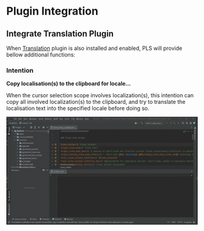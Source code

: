 # Plugin Integration

## Integrate **Translation** Plugin

When [Translation](https://github.com/YiiGuxing/TranslationPlugin) plugin is also installed and enabled,
PLS will provide bellow additional functions:

### Intention

**Copy localisation(s) to the clipboard for locale...**

When the cursor selection scope involves localization(s),
this intention can copy all involved localization(s) to the clipboard,
and try to translate the localisation text into the specified locale before doing so.

![](../assets/images/plugin-integration/intention_copy_loc_for_locale.gif)